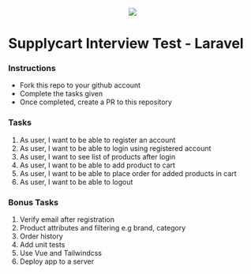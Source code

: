 <p align="center">
    <img align="center" src="https://supplycart.my/wp-content/uploads/2019/09/sc_logo_tm.png">
</p>

# Supplycart Interview Test - Laravel


### Instructions

- Fork this repo to your github account
- Complete the tasks given
- Once completed, create a PR to this repository

### Tasks

1. As user, I want to be able to register an account
2. As user, I want to be able to login using registered account
3. As user, I want to see list of products after login
4. As user, I want to be able to add product to cart
5. As user, I want to be able to place order for added products in cart
6. As user, I want to be able to logout

### Bonus Tasks

1. Verify email after registration
2. Product attributes and filtering e.g brand, category
3. Order history
4. Add unit tests
5. Use Vue and Tailwindcss
6. Deploy app to a server
